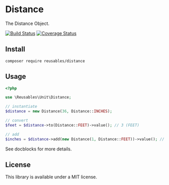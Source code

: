 # Distance

The Distance Object.

[![Build Status](https://travis-ci.org/reusables/distance.svg)](https://travis-ci.org/reusables/distance)
[![Coverage Status](https://coveralls.io/repos/reusables/distance/badge.svg?refresh=1)](https://coveralls.io/r/reusables/distance)

## Install

```shell
composer require reusables/distance
```


## Usage

```php
<?php

use \Reusables\Unit\Distance;

// instantiate
$distance = new Distance(36, Distance::INCHES);

// convert
$feet = $distance->to(Distance::FEET)->value(); // 3 (FEET)

// add
$inches = $distance->add(new Distance(1, Distance::FEET))->value(); // 48 (INCHES)
```

See docblocks for more details.


## License

This library is available under a MIT license.
